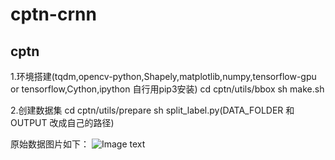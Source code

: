 # cptn-crnn

## cptn

1.环境搭建(tqdm,opencv-python,Shapely,matplotlib,numpy,tensorflow-gpu or tensorflow,Cython,ipython 自行用pip3安装)
 cd cptn/utils/bbox
 sh make.sh

2.创建数据集
 cd cptn/utils/prepare
 sh split_label.py(DATA_FOLDER 和 OUTPUT 改成自己的路径)

 原始数据图片如下：
 ![Image text](https://github.com/hwwu/cptn-crnn/blob/master/cptn/data/demo/source/img_calligraphy_70001_bg.jpg)

